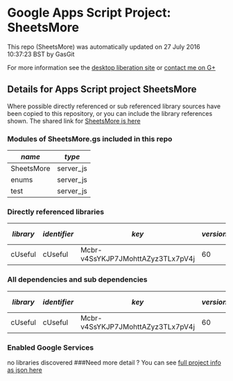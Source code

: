 # Google Apps Script Project: SheetsMore
This repo (SheetsMore) was automatically updated on 27 July 2016 10:37:23 BST by GasGit

For more information see the [desktop liberation site](http://ramblings.mcpher.com/Home/excelquirks/drivesdk/gettinggithubready "desktop liberation") or [contact me on G+](https://plus.google.com/+BruceMcpherson "Bruce McPherson - GDE")
## Details for Apps Script project SheetsMore
Where possible directly referenced or sub referenced library sources have been copied to this repository, or you can include the library references shown. 
The shared link for [SheetsMore is here](https://script.google.com/d/14kDMORQL5oxUt2qfXcUTNb1RwRt4d6_7uAHRVPrjaiPGn6bM0H-7wctO/edit?usp=sharing "open in the GAS IDE")

### Modules of SheetsMore.gs included in this repo
*name*|*type*
--- | --- 
SheetsMore| server_js
enums| server_js
test| server_js
### Directly referenced libraries
*library*|*identifier*|*key*|*version*|*dev mode*|*source*|
--- | --- | --- | --- | --- | --- 
cUseful| cUseful|Mcbr-v4SsYKJP7JMohttAZyz3TLx7pV4j|60|no|[here](libraries/cUseful "library source")
### All dependencies and sub dependencies
*library*|*identifier*|*key*|*version*|*dev mode*|*source*|
--- | --- | --- | --- | --- | --- 
cUseful| cUseful|Mcbr-v4SsYKJP7JMohttAZyz3TLx7pV4j|60|no|[here](libraries/cUseful "library source")
### Enabled Google Services
no libraries discovered
###Need more detail ?
You can see [full project info as json here](info.json)
